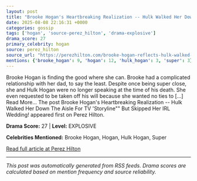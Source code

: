 ```yaml
---
layout: post
title: "Brooke Hogan's Heartbreaking Realization -- Hulk Walked Her Down The Aisle For TV 'Storyline"" But Skipped Her IRL Wedding!""
date: 2025-08-08 22:16:31 +0000
categories: gossip
tags: ['hogan', 'source-perez_hilton', 'drama-explosive']
drama_score: 27
primary_celebrity: hogan
source: perez_hilton
source_url: "https://perezhilton.com/brooke-hogan-reflects-hulk-walked-her-down-aisle-for-tv-storyline-but-skipped-real-wedding/""
mentions: {'brooke_hogan': 9, 'hogan': 12, 'hulk_hogan': 3, 'super': 3}
---
```


Brooke Hogan is finding the good where she can. Brooke had a complicated relationship with her dad, to say the least. Despite once being super close, she and Hulk Hogan were no longer speaking at the time of his death. She even requested to be taken off his will because she wanted no ties to [...] Read More... The post Brooke Hogan's Heartbreaking Realization -- Hulk Walked Her Down The Aisle For TV 'Storyline"" But Skipped Her IRL Wedding! appeared first on Perez Hilton.

**Drama Score:** 27 | **Level:** EXPLOSIVE

**Celebrities Mentioned:** Brooke Hogan, Hogan, Hulk Hogan, Super

[Read full article at Perez Hilton](https://perezhilton.com/brooke-hogan-reflects-hulk-walked-her-down-aisle-for-tv-storyline-but-skipped-real-wedding/)

---
*This post was automatically generated from RSS feeds. Drama scores are calculated based on mention frequency and source reliability.*

